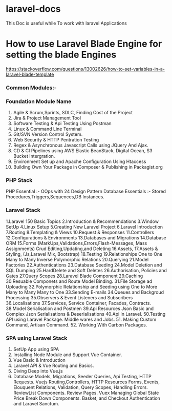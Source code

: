 # laravel-docs
This Doc is useful while To work with laravel Applications

# How to use Laravel Blade Engine for setting the blade Engines
https://stackoverflow.com/questions/13002626/how-to-set-variables-in-a-laravel-blade-template

### Common Modules:-
### Foundation Module Name 

1. Agile & Scrum,Sprints, SDLC, Finding Cost of the Project
2. Jira & Project Management Tool
3. Software Testing & Api Testing Using Postman
4. Linux & Command Line Terminal
5. Git/SVN Version Control System.
6. Web Security & HTTP Pentration Testing
7. Regex & Asynchronous Javascript Calls using JQuery And Ajax.
8. CD & CI Pipelines using AWS Elastic BeanStack, Digital Ocean, S3 Bucket Intergration.
9. Environment Set up and Apache Configuration Using Htaccess
10. Building Own Your Package in Composer & Publishing in Packagist.org


### PHP Stack

PHP Essential :- OOps with 24 Design Pattern
Database Essentials :- Stored Procedures,Triggers,Sequences,DB Instances.

### Laravel Stack

1.Laravel 150 Basic Topics 
2.Introduction & Recommendations
3.Window SetUp
4.Linux Setup
5.Creating New Laravel Project
6.Laravel Introduction
7.Routing
8.Templating & Views
10.Request & Responses
11.Controllers
12.Configurations & Environments
13.Databases and Migrations
14.Database ORM
15.Forms (MarkUps,Validations,Errors,Flash-Messages, Mass Assignments)
Crud Editing,Updating,and Deleting
16.Assets,
17.Assets & Styling, (Js,Laravel Mix, Bootstrap)
18.Testing
19.Relationships 
	One to One
	Many to Many
	Inverse
	Polymorphic Relations
20.Querying
21.Model Factories
22.Authentications
23.Database Seeding
24.Model Deletion and SQL Dumping 
25.HardDelete and Soft Deletes
26.Authorisation, Policies and Gates
27.Query Scopes
28.Laravel Blade Component
29.Caching
30.Resuable Componets and Route Model Binding.
31.File Storage ad Uploading
32.Polymorphic Relationship and Seeding using
One to More
Many to Many
Many to One
33.Sending E-mails
34.Queues and Backgroud Processing
35.Observers & Event Listeners and Subscribers
36.Localisations
37.Services, Service Container, Facades, Contracts.
38.Model Serialisation and Postmen
39.Api Resources
	Json Basic and Complex Json Serialisations & Deserialisations
40.Api in Laravel.
50.Testing API using Laravel Package.
Middle wares and Jobs.
51. Making Custom Command, Artisan Command.
52. Working With Carbon Packages.

### SPA using Laravel Stack

1. SetUp App using SPA
2. Installing Node Module and Support Vue Container.
3. Vue Basic & Introduction
4. Laravel API & Vue Routing and Basics.
5. Diving Deep into Vue.js
6. Database Models, Migrations, Seeder Queries, Api Testing, HTTP Requests.
Vuejs Routing,Controllers, HTTP Resources
Forms, Events, Elouquent Relations, Validation, Query Scopes, Handling Errors.
ReviewList Components.
Review Pages.
Vuex Managing Global State
Price Break Down Components.
Basket, and Checkout
Authentication and Laravel Sanctum.










